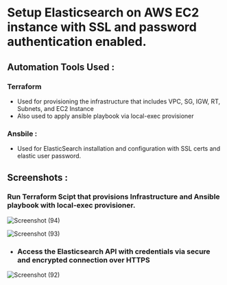 # Setup Elasticsearch on AWS EC2 instance with SSL and password authentication enabled.

## Automation Tools Used :

### **Terraform** 


- Used for provisioning the infrastructure that includes VPC, SG, IGW, RT, Subnets, and EC2 Instance
- Also used to apply ansible playbook via local-exec provisioner

### **Ansbile** :
- Used for ElasticSearch installation and configuration with SSL certs and elastic user password.


## Screenshots :

### **Run Terraform Scipt that provisions Infrastructure and Ansible playbook with local-exec provisioner.**

![Screenshot (94)](https://user-images.githubusercontent.com/86839948/224552516-2c2bd09b-b778-4e70-8287-2ecdbf2e4727.png)

![Screenshot (93)](https://user-images.githubusercontent.com/86839948/224552781-747ec770-a3cc-46a9-b12e-91599153925d.png)


- ### **Access the Elasticsearch API with credentials via secure and encrypted connection over HTTPS**

![Screenshot (92)](https://user-images.githubusercontent.com/86839948/224553279-26bafdae-2d40-41d0-b26e-8f57493a7b26.png)

